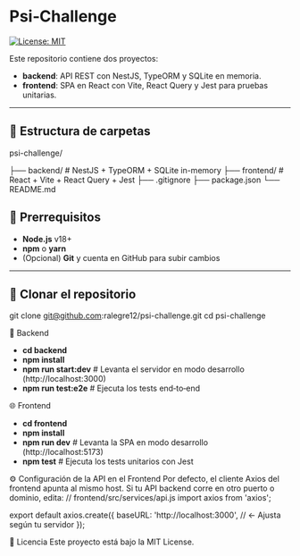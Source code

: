 <!-- README.md -->

# Psi‑Challenge

[![License: MIT](https://img.shields.io/badge/License-MIT-yellow.svg)](LICENSE)

Este repositorio contiene dos proyectos:

- **backend**: API REST con NestJS, TypeORM y SQLite en memoria.  
- **frontend**: SPA en React con Vite, React Query y Jest para pruebas unitarias.

---

## 📁 Estructura de carpetas
psi-challenge/

├── backend/ # NestJS + TypeORM + SQLite in-memory
├── frontend/ # React + Vite + React Query + Jest
├── .gitignore
├── package.json
└── README.md

## 🔧 Prerrequisitos

- **Node.js** v18+  
- **npm** o **yarn**  
- (Opcional) **Git** y cuenta en GitHub para subir cambios

---

## 🚀 Clonar el repositorio

git clone git@github.com:ralegre12/psi-challenge.git
cd psi-challenge


💾 Backend

- **cd backend**
- **npm install**
- **npm run start:dev**       # Levanta el servidor en modo desarrollo (http://localhost:3000)
- **npm run test:e2e**        # Ejecuta los tests end‑to‑end


🌐 Frontend

- **cd frontend**
- **npm install**
- **npm run dev**             # Levanta la SPA en modo desarrollo (http://localhost:5173)
- **npm test**                # Ejecuta los tests unitarios con Jest

⚙️ Configuración de la API en el Frontend
Por defecto, el cliente Axios del frontend apunta al mismo host.
Si tu API backend corre en otro puerto o dominio, edita:
// frontend/src/services/api.js
import axios from 'axios';

export default axios.create({
  baseURL: 'http://localhost:3000', // <- Ajusta según tu servidor
});


📄 Licencia
Este proyecto está bajo la MIT License.

